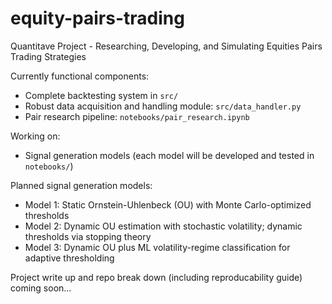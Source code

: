 # equity-pairs-trading

Quantitave Project - Researching, Developing, and Simulating Equities Pairs Trading Strategies

Currently functional components:
- Complete backtesting system in <code>src/</code>
- Robust data acquisition and handling module: <code>src/data_handler.py</code>
- Pair research pipeline: <code>notebooks/pair_research.ipynb</code>

Working on:
- Signal generation models (each model will be developed and tested in <code>notebooks/</code>)

Planned signal generation models:  
- Model 1: Static Ornstein-Uhlenbeck (OU) with Monte Carlo-optimized thresholds  
-	Model 2: Dynamic OU estimation with stochastic volatility; dynamic thresholds via stopping theory  
- Model 3: Dynamic OU plus ML volatility-regime classification for adaptive thresholding  

Project write up and repo break down (including reproducability guide) coming soon...
